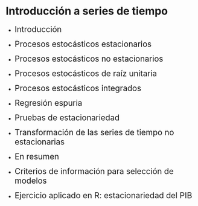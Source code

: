 # Introducción a series de tiempo
- <span style="font-size:150%">Introducción</span> <br>

- <span style="font-size:150%">Procesos estocásticos estacionarios</span> <br>

- <span style="font-size:150%">Procesos estocásticos no estacionarios</span> <br>

- <span style="font-size:150%">Procesos estocásticos de raíz unitaria</span> <br>

- <span style="font-size:150%">Procesos estocásticos integrados</span> <br>

- <span style="font-size:150%">Regresión espuria</span> <br>

- <span style="font-size:150%">Pruebas de estacionariedad</span> <br>

- <span style="font-size:150%">Transformación de las series de tiempo no estacionarias</span> <br>

- <span style="font-size:150%">En resumen</span> <br>

- <span style="font-size:150%">Criterios de información para selección de modelos</span> <br>

- <span style="font-size:150%">Ejercicio aplicado en R: estacionariedad del PIB</span>
